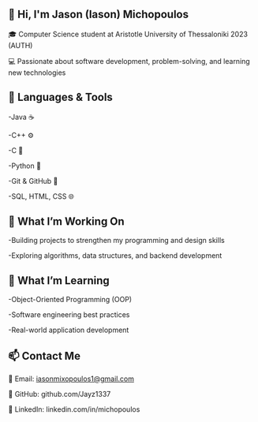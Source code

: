 👋 Hi, I'm Jason (Iason) Michopoulos
--------------------------------------------------------------------------
🎓 Computer Science student at Aristotle University of Thessaloniki 2023 (AUTH) 

💻 Passionate about software development, problem-solving, and learning new technologies

🧠 Languages & Tools
--------------------------------------------------------------------------
-Java ☕

-C++ ⚙️

-C 🔧

-Python 🐍

-Git & GitHub 🧩

-SQL, HTML, CSS 🌐

🚀 What I’m Working On
--------------------------------------------------------------------------
-Building projects to strengthen my programming and design skills

-Exploring algorithms, data structures, and backend development

🌱 What I’m Learning
--------------------------------------------------------------------------
-Object-Oriented Programming (OOP)

-Software engineering best practices

-Real-world application development

📫 Contact Me
--------------------------------------------------------------------------
📧 Email: iasonmixopoulos1@gmail.com

🐙 GitHub: github.com/Jayz1337

💼 LinkedIn: linkedin.com/in/michopoulos
